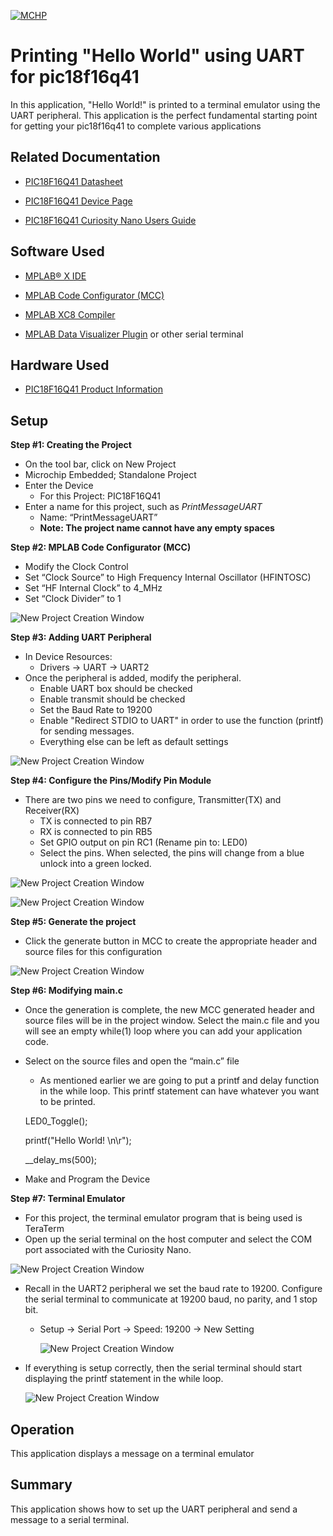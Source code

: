 
[![MCHP](images/microchip.png)](https://www.microchip.com)

# Printing "Hello World" using UART for pic18f16q41
  In this application, "Hello World!" is printed to a terminal emulator using the UART peripheral. This application is the perfect fundamental starting point for getting your pic18f16q41 to complete various applications


## Related Documentation

* [PIC18F16Q41 Datasheet](https://ww1.microchip.com/downloads/en/DeviceDoc/PIC18F06-16Q41-DataSheet-40002214C.pdf)

* [PIC18F16Q41 Device Page](https://www.microchip.com/wwwproducts/en/PIC18F16Q41)

* [PIC18F16Q41 Curiosity Nano Users Guide](https://ww1.microchip.com/downloads/en/DeviceDoc/PIC18F16Q41-Curiosity-Nano-Hardware-User-Guide-DS50003048A.pdf)



## Software Used

* [MPLAB® X IDE](https://www.microchip.com/en-us/development-tools-tools-and-software/mplab-x-ide)
* [MPLAB Code Configurator (MCC)](https://www.microchip.com/mplab/mplab-code-configurator)
* [MPLAB XC8 Compiler](https://www.microchip.com/en-us/development-tools-tools-and-software/mplab-xc-compilers)

* [MPLAB Data Visualizer Plugin](https://www.microchip.com/en-us/development-tools-tools-and-software/embedded-software-center/mplab-data-visualizer) or other serial terminal


## Hardware Used

* [PIC18F16Q41 Product Information](https://www.microchip.com/wwwproducts/en/PIC18F16Q41)

## Setup

**Step #1: Creating the Project**
+ On the tool bar, click on New Project
+ Microchip Embedded; Standalone Project
+ Enter the Device
  + For this Project: PIC18F16Q41
+ Enter a name for this project, such as *PrintMessageUART*
  + Name: “PrintMessageUART”
  + **Note: The project name cannot have any empty spaces**


**Step #2: MPLAB Code Configurator (MCC)**

+	Modify the Clock Control
  +	Set “Clock Source” to High Frequency Internal Oscillator (HFINTOSC)
  + Set “HF Internal Clock” to 4_MHz
  + Set “Clock Divider” to 1

  ![New Project Creation Window](images/Picture1.PNG)


**Step #3: Adding UART Peripheral**

+ In Device Resources:
  + Drivers &rarr; UART &rarr; UART2
+ Once the peripheral is added, modify the peripheral.
  +	Enable UART box should be checked
  + Enable transmit should be checked
  + Set the Baud Rate to 19200
  +	Enable "Redirect STDIO to UART" in order to use the function (printf) for sending messages.
  + Everything else can be left as default settings

![New Project Creation Window](images/Picture2.PNG)


  **Step #4: Configure the Pins/Modify Pin Module**
  + There are two pins we need to configure, Transmitter(TX) and Receiver(RX)
    + TX is connected to pin RB7
    + RX is connected to pin RB5
    + Set GPIO output on pin RC1 (Rename pin to: LED0)
    +	Select the pins. When selected, the pins will change from a blue unlock into a green locked.

![New Project Creation Window](images/Picture3.PNG)

![New Project Creation Window](images/Picture4.PNG)


  **Step #5: Generate the project**
  + Click the generate button in MCC to create the appropriate header and source files for this configuration

![New Project Creation Window](images/Picture5.PNG)


  **Step #6: Modifying main.c**
  + Once the generation is complete, the new MCC generated header and source files will be in the project window. Select the main.c file and you will see an empty while(1) loop where you can add your application code.
  + Select on the source files and open the “main.c” file
    +	As mentioned earlier we are going to put a printf and delay function in the while loop. This printf statement can have whatever you want to be printed.


      LED0_Toggle();

      printf("Hello World! \n\r");

      __delay_ms(500);


  + Make and Program the Device


  **Step #7: Terminal Emulator**

  + For this project, the terminal emulator program that is being used is TeraTerm
  + Open up the serial terminal on the host computer and select the COM port associated with the Curiosity Nano.

 ![New Project Creation Window](images/Picture10.PNG)

  + Recall in the UART2 peripheral we set the baud rate to 19200. Configure the serial terminal to communicate at 19200 baud, no parity, and 1 stop bit.
    + Setup &rarr; Serial Port &rarr; Speed: 19200 &rarr; New Setting

      ![New Project Creation Window](images/Picture8.1.PNG)

  + If everything is setup correctly, then the serial terminal should start displaying the printf statement in the while loop.

    ![New Project Creation Window](images/Picture9.png)

## Operation

This application displays a message on a terminal emulator

## Summary

This application shows how to set up the UART peripheral and send a message to a serial terminal.
